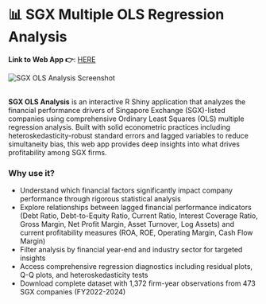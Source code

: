 # 📊 SGX Multiple OLS Regression Analysis

**Link to Web App 👉**: [HERE](https://github.com/tsu2000/sgx_ols_perf)

![SGX OLS Analysis Screenshot](https://github.com/user-attachments/assets/b55cd1f6-85e0-4eb0-9f5e-5a7a33aa467c)

<br>**SGX OLS Analysis** is an interactive R Shiny application that analyzes the financial performance drivers of Singapore Exchange (SGX)-listed companies using comprehensive Ordinary Least Squares (OLS) multiple regression analysis. Built with solid econometric practices including heteroskedasticity-robust standard errors and lagged variables to reduce simultaneity bias, this web app provides deep insights into what drives profitability among SGX firms.

### Why use it?
- Understand which financial factors significantly impact company performance through rigorous statistical analysis
- Explore relationships between lagged financial performance indicators (Debt Ratio, Debt-to-Equity Ratio, Current Ratio, Interest Coverage Ratio, Gross Margin, Net Profit Margin, Asset Turnover, Log Assets) and current profitability measures (ROA, ROE, Operating Margin, Cash Flow Margin)
- Filter analysis by financial year-end and industry sector for targeted insights
- Access comprehensive regression diagnostics including residual plots, Q-Q plots, and heteroskedasticity tests
- Download complete dataset with 1,372 firm-year observations from 473 SGX companies (FY2022-2024)

